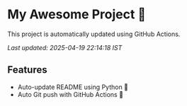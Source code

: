 # My Awesome Project 🚀

This project is automatically updated using GitHub Actions.

_Last updated: 2025-04-19 22:14:18 IST_

## Features
- Auto-update README using Python 🐍
- Auto Git push with GitHub Actions 🤖
